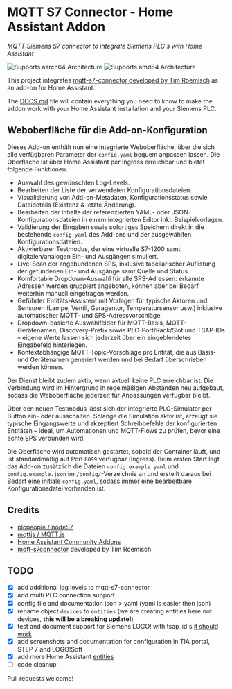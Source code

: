 # MQTT S7 Connector - Home Assistant Addon

_MQTT Siemens S7 connector to integrate Siemens PLC's with Home Assistant_

![Supports aarch64 Architecture][aarch64-shield]
![Supports amd64 Architecture][amd64-shield]

[aarch64-shield]: https://img.shields.io/badge/aarch64-yes-green.svg
[amd64-shield]: https://img.shields.io/badge/amd64-yes-green.svg

This project integrates [mqtt-s7-connector developed by Tim Roemisch](https://github.com/timroemisch/mqtt-s7-connector) as an add-on for Home Assistant.

The [DOCS.md](./DOCS.md) file will contain everything you need to know to make the addon work with your Home Assistant installation and your Siemens PLC.

## Weboberfläche für die Add-on-Konfiguration

Dieses Add-on enthält nun eine integrierte Weboberfläche, über die sich alle verfügbaren Parameter der `config.yaml` bequem anpassen lassen. Die Oberfläche ist über Home Assistant per Ingress erreichbar und bietet folgende Funktionen:

- Auswahl des gewünschten Log-Levels.
- Bearbeiten der Liste der verwendeten Konfigurationsdateien.
- Visualisierung von Add-on-Metadaten, Konfigurationsstatus sowie Dateidetails (Existenz & letzte Änderung).
- Bearbeiten der Inhalte der referenzierten YAML- oder JSON-Konfigurationsdateien in einem integrierten Editor inkl. Beispielvorlagen.
- Validierung der Eingaben sowie sofortiges Speichern direkt in die bestehende `config.yaml` des Add-ons und der ausgewählten Konfigurationsdateien.
- Aktivierbarer Testmodus, der eine virtuelle S7-1200 samt digitalen/analogen Ein- und Ausgängen simuliert.
- Live-Scan der angebundenen SPS, inklusive tabellarischer Auflistung der gefundenen Ein- und Ausgänge samt Quelle und Status.
- Komfortable Dropdown-Auswahl für alle SPS-Adressen: erkannte Adressen werden gruppiert angeboten, können aber bei Bedarf weiterhin manuell eingetragen werden.
- Geführter Entitäts-Assistent mit Vorlagen für typische Aktoren und Sensoren (Lampe, Ventil, Garagentor, Temperatursensor usw.) inklusive automatischer MQTT- und SPS-Adressvorschläge.
- Dropdown-basierte Auswahlfelder für MQTT-Basis, MQTT-Gerätenamen, Discovery-Prefix sowie PLC-Port/Rack/Slot und TSAP-IDs – eigene Werte lassen sich jederzeit über ein eingeblendetes Eingabefeld hinterlegen.
- Kontextabhängige MQTT-Topic-Vorschläge pro Entität, die aus Basis- und Gerätenamen generiert werden und bei Bedarf überschrieben werden können.

Der Dienst bleibt zudem aktiv, wenn aktuell keine PLC erreichbar ist. Die Verbindung wird im Hintergrund in regelmäßigen Abständen neu aufgebaut, sodass die Weboberfläche jederzeit für Anpassungen verfügbar bleibt.

Über den neuen Testmodus lässt sich der integrierte PLC-Simulator per Button ein- oder ausschalten. Solange die Simulation aktiv ist, erzeugt sie typische Eingangswerte und akzeptiert Schreibbefehle der konfigurierten Entitäten – ideal, um Automationen und MQTT-Flows zu prüfen, bevor eine echte SPS verbunden wird.

Die Oberfläche wird automatisch gestartet, sobald der Container läuft, und ist standardmäßig auf Port `8099` verfügbar (Ingress). Beim ersten Start legt das Add-on zusätzlich die Dateien `config.example.yaml` und `config.example.json` im `/config/`-Verzeichnis an und erstellt daraus bei Bedarf eine initiale `config.yaml`, sodass immer eine bearbeitbare Konfigurationsdatei vorhanden ist.

## Credits

- [plcpeople / nodeS7](https://github.com/plcpeople/nodeS7)
- [mqttjs / MQTT.js](https://github.com/mqttjs/MQTT.js)
- [Home Assistant Community Addons](https://github.com/hassio-addons/)
- [mqtt-s7connector](https://github.com/timroemisch/mqtt-s7-connector) developed by Tim Roemisch

## TODO

- [x] add additional log levels to mqtt-s7-connector
- [x] add multi PLC connection support
- [x] config file and documentation json > yaml (yaml is easier then json)
- [x] rename object `devices` to `entities` (we are creating entities here not devices, **this will be a breaking update!**)
- [x] test and document support for Siemens LOGO! with tsap_id's [it should work](https://github.com/plcpeople/nodeS7/issues/37)
- [x] add screenshots and documentation for configuration in TIA portal, STEP 7 and LOGO!Soft
- [x] add more Home Assistant [entities](https://developers.home-assistant.io/docs/core/entity)
- [ ] code cleanup

Pull requests welcome!
